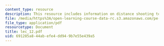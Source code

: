 ```yaml
---
content_type: resource
description: This resource includes information on distance shooting tournament.
file: /media/https%3A/open-learning-course-data-rc.s3.amazonaws.com/pe-730-archery-spring-2006/691285a844abefe4dd949b7e55e439a5_lec_12.pdf
file_type: application/pdf
resourcetype: Document
title: lec_12.pdf
uid: 691285a8-44ab-efe4-dd94-9b7e55e439a5
---
```

